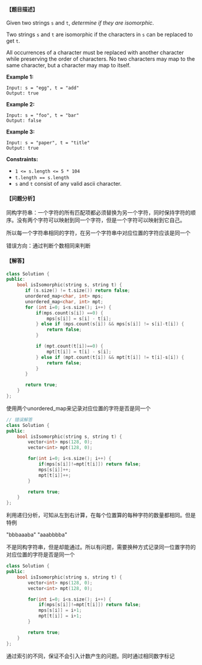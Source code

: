 #### 【题目描述】

Given two strings `s` and `t`, *determine if they are isomorphic*.

Two strings `s` and `t` are isomorphic if the characters in `s` can be replaced to get `t`.

All occurrences of a character must be replaced with another character while preserving the order of characters. No two characters may map to the same character, but a character may map to itself.

**Example 1:**

```
Input: s = "egg", t = "add"
Output: true
```

**Example 2:**

```
Input: s = "foo", t = "bar"
Output: false
```

**Example 3:**

```
Input: s = "paper", t = "title"
Output: true
```

**Constraints:**

- `1 <= s.length <= 5 * 104`
- `t.length == s.length`
- `s` and `t` consist of any valid ascii character.

#### 【问题分析】

同构字符串：一个字符的所有匹配项都必须替换为另一个字符，同时保持字符的顺序。没有两个字符可以映射到同一个字符，但是一个字符可以映射到它自己。

所以每一个字符串相同的字符，在另一个字符串中对应位置的字符应该是同一个

错误方向：通过判断个数相同来判断

#### 【解答】

```cpp
class Solution {
public:
    bool isIsomorphic(string s, string t) {
       if (s.size() != t.size()) return false;
       unordered_map<char, int> mps;
       unordered_map<char, int> mpt;
       for (int i=0; i<s.size(); i++) {
           if(mps.count(s[i]) ==0) {
               mps[s[i]] = s[i] - t[i];
           } else if (mps.count(s[i]) && mps[s[i]] != s[i]-t[i]) {
               return false;
           }

           if (mpt.count(t[i])==0) {
               mpt[t[i]] = t[i] - s[i];
           } else if (mpt.count(t[i]) && mpt[t[i]] != t[i]-s[i]) {
               return false;
           }
       }

       return true;
    }
};
```

使用两个unordered_map来记录对应位置的字符是否是同一个

```cpp
// 错误解答
class Solution {
public:
    bool isIsomorphic(string s, string t) {
        vector<int> mps(128, 0);
        vector<int> mpt(128, 0);

        for(int i=0; i<s.size(); i++) {
            if(mps[s[i]]!=mpt[t[i]]) return false;
            mps[s[i]]++;
            mpt[t[i]]++;
        }

        return true;
    }
};
```

利用递归分析，可知从左到右计算，在每个位置算的每种字符的数量都相同。但是特例

"bbbaaaba" "aaabbbba"

不是同构字符串，但是却能通过。所以有问题，需要换种方式记录同一位置字符的对应位置的字符是否是同一个

```cpp
class Solution {
public:
    bool isIsomorphic(string s, string t) {
        vector<int> mps(128, 0);
        vector<int> mpt(128, 0);

        for(int i=0; i<s.size(); i++) {
            if(mps[s[i]]!=mpt[t[i]]) return false;
            mps[s[i]] = i+1;
            mpt[t[i]] = i+1;
        }

        return true;
    }
};
```

通过索引的不同，保证不会引入计数产生的问题。同时通过相同数字标记